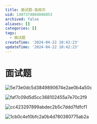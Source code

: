 ```yaml
---
title: 面试题-高频次
uid: 1407374884046853
archived: false
aliases: []
categories: []
tags:
  - 面试题
createTime: '2024-04-22 10:42:23'
updateTime: '2024-04-22 10:42:23'
---
```


# 面试题

![5e73e0dc5d3849890674e2ae0b4a50c](5e73e0dc5d3849890674e2ae0b4a50c.jpg)

![faf7c09d5d5cc368102455a7e70c2f9](faf7c09d5d5cc368102455a7e70c2f9.jpg)

![cc423297899abdec2b5c7ddd7fdfcf1](cc423297899abdec2b5c7ddd7fdfcf1.jpg)

![1cb0c4e10bfc2a0b4d780380775ab2a](1cb0c4e10bfc2a0b4d780380775ab2a.jpg)
